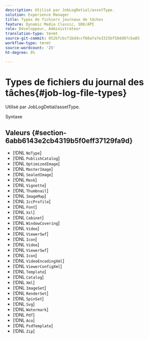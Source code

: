 ```yaml
---
description: Utilisé par JobLogDetial/assetType.
solution: Experience Manager
title: Types de fichiers journaux de tâches
feature: Dynamic Media Classic, SDK/API
role: Développeur, Administrateur
translation-type: tm+mt
source-git-commit: 052bfcbcf1bd4ccf60afa7e3325bf58dd07cba85
workflow-type: tm+mt
source-wordcount: '25'
ht-degree: 8%

---
```



# Types de fichiers du journal des tâches{#job-log-file-types}

Utilisé par JobLogDetial/assetType.

Syntaxe

## Valeurs {#section-6abb6143e2cb4319b5f0eff37129fa9d}

* [!DNL `NoType`]
* [!DNL `PublishCatalog`]
* [!DNL `OptimizedImage`]
* [!DNL `MasterImage`]
* [!DNL `SealedImage`]
* [!DNL `Mask`]
* [!DNL `Vignette`]
* [!DNL `Thumbnail`]
* [!DNL `ImageMap`]
* [!DNL `IccProfile`]
* [!DNL `Font`]
* [!DNL `Xsl`]
* [!DNL `Cabinet`]
* [!DNL `WindowCovering`]
* [!DNL `Video`]
* [!DNL `ViewerSwf`]
* [!DNL `Icon`]
* [!DNL `Video`]
* [!DNL `ViewerSwf`]
* [!DNL `Icon`]
* [!DNL `VideoEncodingXml`]
* [!DNL `ViewerConfigXml`]
* [!DNL `Template`]
* [!DNL `Catalog`]
* [!DNL `Xml`]
* [!DNL `ImageSet`]
* [!DNL `RenderSet`]
* [!DNL `SpinSet`]
* [!DNL `Svg`]
* [!DNL `Watermark`]
* [!DNL `Pdf`]
* [!DNL `Aco`]
* [!DNL `PsdTemplate`]
* [!DNL `Zip`]

